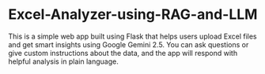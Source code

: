 # Excel-Analyzer-using-RAG-and-LLM
This is a simple web app built using Flask that helps users upload Excel files and get smart insights using Google Gemini 2.5. You can ask questions or give custom instructions about the data, and the app will respond with helpful analysis in plain language.
